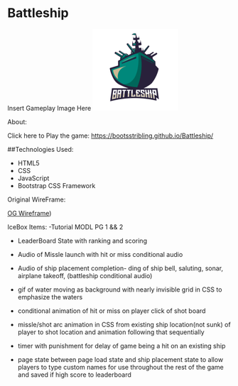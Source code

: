 # Battleship

Insert Gameplay Image Here
![Gameplay Photo](assets/favicon.png)

About: 

Click here to Play the game:  https://bootsstribling.github.io/Battleship/

##Technologies Used:
- HTML5
- CSS
- JavaScript
- Bootstrap CSS Framework  



Original WireFrame: 

[OG Wireframe](assets/OG-Wireframe))


IceBox Items:
-Tutorial MODL PG 1 && 2

- LeaderBoard State with ranking and scoring

- Audio of Missle launch with hit or miss conditional audio

- Audio of ship placement completion- ding of ship bell, saluting, sonar, airplane takeoff, (battleship conditional audio)

- gif of water moving as background with nearly invisible grid in CSS to emphasize the waters

- conditional animation of hit or miss on player click of shot board

- missle/shot arc animation in CSS from existing ship location(not sunk) of player to shot location and animation following that sequentially

- timer with punishment for delay of game being a hit on an existing ship

-  page state between page load state and ship placement state to allow players to type custom names for use throughout the rest of the game and saved if high score to leaderboard